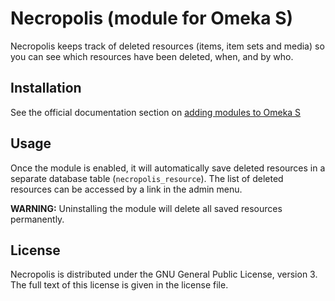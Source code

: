 # Necropolis (module for Omeka S)

Necropolis keeps track of deleted resources (items, item sets and media) so you
can see which resources have been deleted, when, and by who.

## Installation

See the official documentation section on
[adding modules to Omeka S](https://omeka.org/s/docs/user-manual/modules/#adding-modules-to-omeka-s)

## Usage

Once the module is enabled, it will automatically save deleted resources in a
separate database table (`necropolis_resource`).
The list of deleted resources can be accessed by a link in the admin menu.

**WARNING:** Uninstalling the module will delete all saved resources permanently.

## License

Necropolis is distributed under the GNU General Public License, version 3.
The full text of this license is given in the license file.
